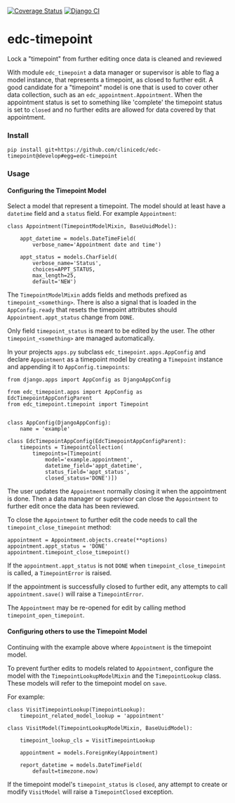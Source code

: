 [![Coverage Status](https://coveralls.io/repos/github/Botswana-Havard-Edc-Repos/edc-timepoint/badge.svg?branch=develop)](https://coveralls.io/github/Botswana-Havard-Edc-Repos/edc-timepoint?branch=develop)
[![Django CI](https://github.com/Botswana-Havard-Edc-Repos/edc-timepoint/actions/workflows/django.yml/badge.svg)](https://github.com/Botswana-Havard-Edc-Repos/edc-timepoint/actions/workflows/django.yml)
# edc-timepoint

Lock a "timepoint" from further editing once data is cleaned and reviewed

With module `edc_timepoint` a data manager or supervisor is able to flag a model instance, that represents a timepoint, as closed to further edit. A good candidate for a "timepoint" model is one that is used to cover other data collection, such as an `edc_appointment.Appointment`. When the appointment status is set to something like 'complete' the timepoint status is set to `closed` and no further edits are allowed for data covered by that appointment. 


### Install

    pip install git+https://github.com/clinicedc/edc-timepoint@develop#egg=edc-timepoint
    
### Usage
    
    
#### Configuring the Timepoint Model

Select a model that represent a timepoint. The model should at least have a `datetime` field and a `status` field. For example `Appointment`:

    class Appointment(TimepointModelMixin, BaseUuidModel):
    
        appt_datetime = models.DateTimeField(
            verbose_name='Appointment date and time')

        appt_status = models.CharField(
            verbose_name='Status',
            choices=APPT_STATUS,
            max_length=25,
            default='NEW')

The `TimepointModelMixin` adds fields and methods prefixed as `timepoint_<something>`. There is also a signal that is loaded in the `AppConfig.ready` that resets the timepoint attributes should `Appointment.appt_status` change from `DONE`.

Only field `timepoint_status` is meant to be edited by the user. The other `timepoint_<something>` are managed automatically.

In your projects `apps.py` subclass `edc_timepoint.apps.AppConfig` and declare `Appointment` as a timepoint model by creating a `Timepoint` instance and appending it to `AppConfig.timepoints`:

    from django.apps import AppConfig as DjangoAppConfig
    
    from edc_timepoint.apps import AppConfig as EdcTimepointAppConfigParent
    from edc_timepoint.timepoint import Timepoint
    
    
    class AppConfig(DjangoAppConfig):
        name = 'example'
    
    class EdcTimepointAppConfig(EdcTimepointAppConfigParent):
        timepoints = TimepointCollection(
            timepoints=[Timepoint(
                model='example.appointment',
                datetime_field='appt_datetime',
                status_field='appt_status',
                closed_status='DONE')])
        
The user updates the `Appointment` normally closing it when the appointment is done. Then a data manager or supervisor can close the `Appointment` to further edit once the data has been reviewed.

To close the `Appointment` to further edit the code needs to call the `timepoint_close_timepoint` method:

    appointment = Appointment.objects.create(**options)
    appointment.appt_status = 'DONE'
    appointment.timepoint_close_timepoint()
    
If the `appointment.appt_status` is not `DONE` when `timepoint_close_timepoint` is called, a `TimepointError` is raised.
    
If the appointment is successfully closed to further edit, any attempts to call `appointment.save()` will raise a `TimepointError`.

The `Appointment` may be re-opened for edit by calling method `timepoint_open_timepoint`.

#### Configuring others to use the Timepoint Model

Continuing with the example above where `Appointment` is the timepoint model.

To prevent further edits to models related to `Appointment`, configure the model with the `TimepointLookupModelMixin` and the `TimepointLookup` class. These models will refer to the timepoint model on `save`.

For example:

    class VisitTimepointLookup(TimepointLookup):
        timepoint_related_model_lookup = 'appointment'

    class VisitModel(TimepointLookupModelMixin, BaseUuidModel):
    
        timepoint_lookup_cls = VisitTimepointLookup
    
        appointment = models.ForeignKey(Appointment)
    
        report_datetime = models.DateTimeField(
            default=timezone.now)
     
If the timepoint model's `timepoint_status` is `closed`, any attempt to create or modify `VisitModel` will raise a `TimepointClosed` exception. 
